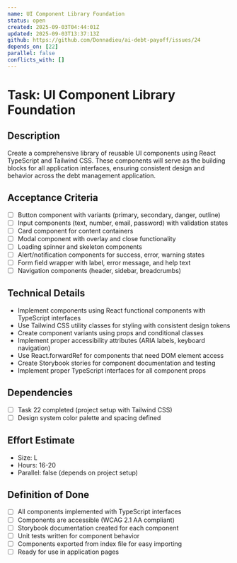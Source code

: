 ```yaml
---
name: UI Component Library Foundation
status: open
created: 2025-09-03T04:44:01Z
updated: 2025-09-03T13:37:13Z
github: https://github.com/Donnadieu/ai-debt-payoff/issues/24
depends_on: [22]
parallel: false
conflicts_with: []
---
```


# Task: UI Component Library Foundation

## Description
Create a comprehensive library of reusable UI components using React TypeScript and Tailwind CSS. These components will serve as the building blocks for all application interfaces, ensuring consistent design and behavior across the debt management application.

## Acceptance Criteria
- [ ] Button component with variants (primary, secondary, danger, outline)
- [ ] Input components (text, number, email, password) with validation states
- [ ] Card component for content containers
- [ ] Modal component with overlay and close functionality
- [ ] Loading spinner and skeleton components
- [ ] Alert/notification components for success, error, warning states
- [ ] Form field wrapper with label, error message, and help text
- [ ] Navigation components (header, sidebar, breadcrumbs)

## Technical Details
- Implement components using React functional components with TypeScript interfaces
- Use Tailwind CSS utility classes for styling with consistent design tokens
- Create component variants using props and conditional classes
- Implement proper accessibility attributes (ARIA labels, keyboard navigation)
- Use React.forwardRef for components that need DOM element access
- Create Storybook stories for component documentation and testing
- Implement proper TypeScript interfaces for all component props

## Dependencies
- [ ] Task 22 completed (project setup with Tailwind CSS)
- [ ] Design system color palette and spacing defined

## Effort Estimate
- Size: L
- Hours: 16-20
- Parallel: false (depends on project setup)

## Definition of Done
- [ ] All components implemented with TypeScript interfaces
- [ ] Components are accessible (WCAG 2.1 AA compliant)
- [ ] Storybook documentation created for each component
- [ ] Unit tests written for component behavior
- [ ] Components exported from index file for easy importing
- [ ] Ready for use in application pages
